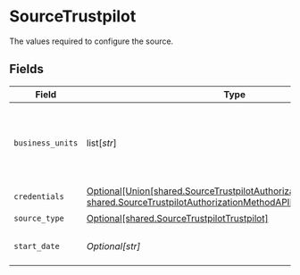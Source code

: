 # SourceTrustpilot

The values required to configure the source.


## Fields

| Field                                                                                                                                                                                  | Type                                                                                                                                                                                   | Required                                                                                                                                                                               | Description                                                                                                                                                                            | Example                                                                                                                                                                                |
| -------------------------------------------------------------------------------------------------------------------------------------------------------------------------------------- | -------------------------------------------------------------------------------------------------------------------------------------------------------------------------------------- | -------------------------------------------------------------------------------------------------------------------------------------------------------------------------------------- | -------------------------------------------------------------------------------------------------------------------------------------------------------------------------------------- | -------------------------------------------------------------------------------------------------------------------------------------------------------------------------------------- |
| `business_units`                                                                                                                                                                       | list[*str*]                                                                                                                                                                            | :heavy_check_mark:                                                                                                                                                                     | The names of business units which shall be synchronized. Some streams e.g. configured_business_units or private_reviews use this configuration.                                        |                                                                                                                                                                                        |
| `credentials`                                                                                                                                                                          | [Optional[Union[shared.SourceTrustpilotAuthorizationMethodOAuth20, shared.SourceTrustpilotAuthorizationMethodAPIKey]]](undefined/models/shared/sourcetrustpilotauthorizationmethod.md) | :heavy_check_mark:                                                                                                                                                                     | N/A                                                                                                                                                                                    |                                                                                                                                                                                        |
| `source_type`                                                                                                                                                                          | [Optional[shared.SourceTrustpilotTrustpilot]](undefined/models/shared/sourcetrustpilottrustpilot.md)                                                                                   | :heavy_check_mark:                                                                                                                                                                     | N/A                                                                                                                                                                                    |                                                                                                                                                                                        |
| `start_date`                                                                                                                                                                           | *Optional[str]*                                                                                                                                                                        | :heavy_check_mark:                                                                                                                                                                     | For streams with sync. method incremental the start date time to be used                                                                                                               | %Y-%m-%dT%H:%M:%S                                                                                                                                                                      |